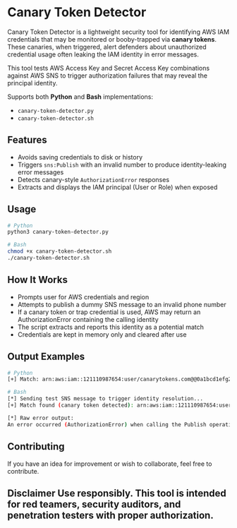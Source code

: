 # Canary Token Detector
Canary Token Detector is a lightweight security tool for identifying AWS IAM credentials that may be monitored or booby-trapped via **canary tokens**. These canaries, when triggered, alert defenders about unauthorized credential usage often leaking the IAM identity in error messages.

This tool tests AWS Access Key and Secret Access Key combinations against AWS SNS to trigger authorization failures that may reveal the principal identity.

Supports both **Python** and **Bash** implementations:
- `canary-token-detector.py`
- `canary-token-detector.sh`

## Features
- Avoids saving credentials to disk or history
- Triggers `sns:Publish` with an invalid number to produce identity-leaking error messages
- Detects canary-style `AuthorizationError` responses
- Extracts and displays the IAM principal (User or Role) when exposed

## Usage
```bash
# Python 
python3 canary-token-detector.py

# Bash
chmod +x canary-token-detector.sh
./canary-token-detector.sh
```

## How It Works
- Prompts user for AWS credentials and region
- Attempts to publish a dummy SNS message to an invalid phone number
- If a canary token or trap credential is used, AWS may return an AuthorizationError containing the calling identity
- The script extracts and reports this identity as a potential match
- Credentials are kept in memory only and cleared after use

## Output Examples
```bash
# Python
[+] Match: arn:aws:iam::121110987654:user/canarytokens.com@@0a1bcd1efg2hij3lmnopkwzxy

# Bash
[*] Sending test SNS message to trigger identity resolution...
[+] Match found (canary token detected): arn:aws:iam::121110987654:user/canarytokens.com@@0a1bcd1efg2hij3lmnopkwzxy

[*] Raw error output:
An error occurred (AuthorizationError) when calling the Publish operation: User: arn:aws:iam::121110987654:user/canarytokens.com@@0a1bcd1efg2hij3lmnopkwzxy is not authorized to perform: SNS:Publish on resource: 1234567890 because no identity-based policy allows the SNS:Publish action
```

## Contributing
If you have an idea for improvement or wish to collaborate, feel free to contribute.

## Disclaimer Use responsibly. This tool is intended for red teamers, security auditors, and penetration testers with proper authorization.